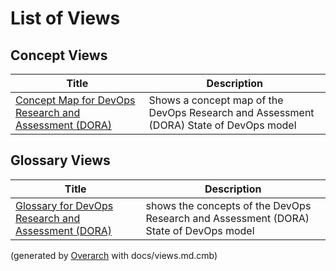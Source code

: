 # List of Views

## Concept Views
| Title | Description |
|---|---|
| [Concept Map for DevOps Research and Assessment (DORA)](concept-view.md) | Shows a concept map of the DevOps Research and Assessment (DORA) State of DevOps model |
## Glossary Views
| Title | Description |
|---|---|
| [Glossary for DevOps Research and Assessment (DORA)](glossary-view.md) | shows the concepts of the DevOps Research and Assessment (DORA) State of DevOps model |


(generated by [Overarch](https://github.com/soulspace-org/overarch) with docs/views.md.cmb)
